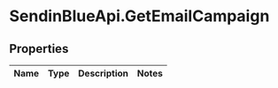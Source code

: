 # SendinBlueApi.GetEmailCampaign

## Properties
Name | Type | Description | Notes
------------ | ------------- | ------------- | -------------


